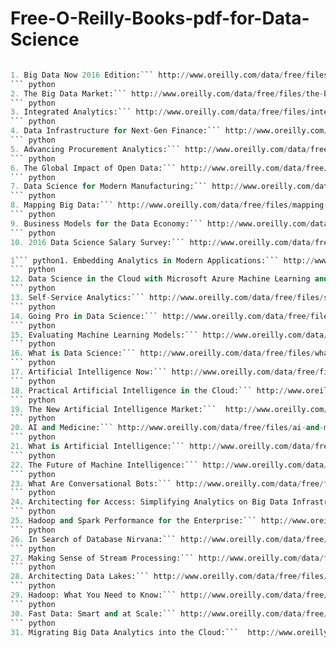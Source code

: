 # Free-O-Reilly-Books-pdf-for-Data-Science

``` python

1. Big Data Now 2016 Edition:``` http://www.oreilly.com/data/free/files/big-data-now-2016-edition.pdf
``` python
2. The Big Data Market:``` http://www.oreilly.com/data/free/files/the-big-data-market.pdf
``` python
3. Integrated Analytics:``` http://www.oreilly.com/data/free/files/integrated-analytics.pdf
``` python
4. Data Infrastructure for Next-Gen Finance:``` http://www.oreilly.com/data/free/files/data-infrastructure-for-next-gen-finance.pdf
``` python
5. Advancing Procurement Analytics:``` http://www.oreilly.com/data/free/files/advancing-procurement-analytics.pdf
``` python
6. The Global Impact of Open Data:``` http://www.oreilly.com/data/free/files/the-global-impact-of-open-data.pdf
``` python
7. Data Science for Modern Manufacturing:``` http://www.oreilly.com/data/free/files/data-science-for-modern-manufacturing.pdf
``` python
8. Mapping Big Data:``` http://www.oreilly.com/data/free/files/mapping-big-data.pdf
``` python
9. Business Models for the Data Economy:``` http://www.oreilly.com/data/free/files/business-models-for-the-data-economy.pdf
``` python
10. 2016 Data Science Salary Survey:``` http://www.oreilly.com/data/free/files/2016-data-science-salary-survey.pdf

1``` python1. Embedding Analytics in Modern Applications:``` http://www.oreilly.com/data/free/files/embedding-analytics-in-modern-applications.pdf
``` python
12. Data Science in the Cloud with Microsoft Azure Machine Learning and Python:``` http://www.oreilly.com/data/free/files/data-science-microsoft-azure-ml-python.pdf
``` python
13. Self-Service Analytics:``` http://www.oreilly.com/data/free/files/self-service-analytics.pdf
``` python
14. Going Pro in Data Science:``` http://www.oreilly.com/data/free/files/going-pro-in-data-science.pdf
``` python
15. Evaluating Machine Learning Models:``` http://www.oreilly.com/data/free/files/evaluating-machine-learning-models.pdf
``` python
16. What is Data Science:``` http://www.oreilly.com/data/free/files/what-is-data-science.pdf
``` python
17. Artificial Intelligence Now:``` http://www.oreilly.com/data/free/files/artificial-intelligence-now.pdf
``` python
18. Practical Artificial Intelligence in the Cloud:``` http://www.oreilly.com/data/free/files/practical-artificial-intelligence-in-the-cloud.pdf
``` python
19. The New Artificial Intelligence Market:```  http://www.oreilly.com/data/free/files/the-new-artificial-intelligence-market.pdf
``` python
20. AI and Medicine:``` http://www.oreilly.com/data/free/files/ai-and-medicine.pdf
``` python
21. What is Artificial Intelligence:``` http://www.oreilly.com/data/free/files/what-is-artificial-intelligence.pdf
``` python
22. The Future of Machine Intelligence:``` http://www.oreilly.com/data/free/files/future-of-machine-intelligence.pdf
``` python
23. What Are Conversational Bots:``` http://www.oreilly.com/data/free/files/what-are-conversational-bots.pdf
``` python
24. Architecting for Access: Simplifying Analytics on Big Data Infrastructure:``` http://www.oreilly.com/data/free/files/architecting-for-access.pdf
``` python
25. Hadoop and Spark Performance for the Enterprise:``` http://www.oreilly.com/data/free/files/hadoop-and-spark-performance-for-the-enterprise.pdf
``` python
26. In Search of Database Nirvana:``` http://www.oreilly.com/data/free/files/in-search-of-database-nirvana.pdf
``` python
27. Making Sense of Stream Processing:``` http://www.oreilly.com/data/free/files/stream-processing.pdf
``` python
28. Architecting Data Lakes:``` http://www.oreilly.com/data/free/files/architecting-data-lakes.pdf
``` python
29. Hadoop: What You Need to Know:``` http://www.oreilly.com/data/free/files/hadoop-what-you-need-to-know.pdf
``` python
30. Fast Data: Smart and at Scale:``` http://www.oreilly.com/data/free/files/fast-data-smart-and-at-scale.pdf
``` python
31. Migrating Big Data Analytics into the Cloud:```  http://www.oreilly.com/data/free/files/migrating-big-data-analytics.pdf

